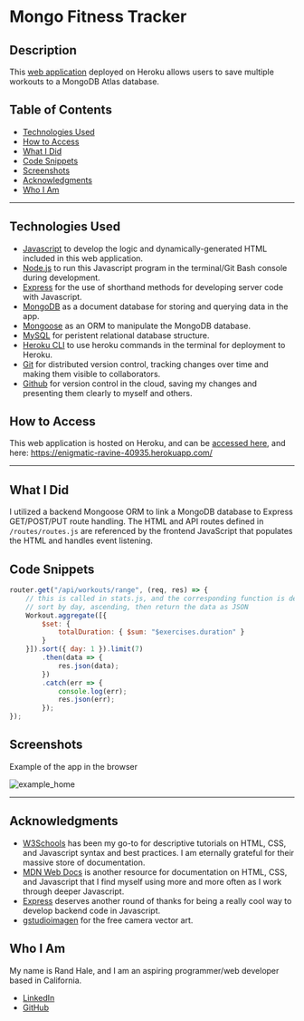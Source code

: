 # Mongo Fitness Tracker

## Description
This [web application](https://enigmatic-ravine-40935.herokuapp.com/) deployed on Heroku allows users to save multiple workouts to a MongoDB Atlas database.


## Table of Contents
* [Technologies Used](#technologies-used)
* [How to Access](#how-to-access)
* [What I Did](#what-i-did)
* [Code Snippets](#code-snippets)
* [Screenshots](#screenshots)
* [Acknowledgments](#acknowledgments*)
* [Who I Am](#who-i-am)

---

## Technologies Used
* [Javascript](https://www.javascript.com/) to develop the logic and dynamically-generated HTML included in this web application.
* [Node.js](https://nodejs.org/en/docs/) to run this Javascript program in the terminal/Git Bash console during development.
* [Express](https://www.npmjs.com/package/express) for the use of shorthand methods for developing server code with Javascript.
* [MongoDB](https://www.mongodb.com/what-is-mongodb) as a document database for storing and querying data in the app.
* [Mongoose](https://mongoosejs.com/) as an ORM to manipulate the MongoDB database.
* [MySQL](https://www.mysql.com/) for peristent relational database structure.
* [Heroku CLI](https://devcenter.heroku.com/articles/heroku-cli) to use heroku commands in the terminal for deployment to Heroku.
* [Git](https://git-scm.com/) for distributed version control, tracking changes over time and making them visible to collaborators.
* [Github](https://github.com/) for version control in the cloud, saving my changes and presenting them clearly to myself and others.

## How to Access
This web application is hosted on Heroku, and can be [accessed here](https://enigmatic-ravine-40935.herokuapp.com/), and here: <https://enigmatic-ravine-40935.herokuapp.com/>

---

## What I Did
I utilized a backend Mongoose ORM to link a MongoDB database to Express GET/POST/PUT route handling. The HTML and API routes defined in `/routes/routes.js` are referenced by the frontend JavaScript that populates the HTML and handles event listening.

## Code Snippets 


```javascript
router.get("/api/workouts/range", (req, res) => {
    // this is called in stats.js, and the corresponding function is defined in api.js
    // sort by day, ascending, then return the data as JSON
    Workout.aggregate([{
        $set: {
            totalDuration: { $sum: "$exercises.duration" }
        }
    }]).sort({ day: 1 }).limit(7)
        .then(data => {
            res.json(data);
        })
        .catch(err => {
            console.log(err);
            res.json(err);
        });
});
```

## Screenshots
Example of the app in the browser

![example_home](./public/assets/app_example.PNG)

---

## Acknowledgments
* [W3Schools](https://www.w3schools.com/) has been my go-to for descriptive tutorials on HTML, CSS, and Javascript syntax and best practices. I am eternally grateful for their massive store of documentation.
* [MDN Web Docs](https://developer.mozilla.org/en-US/) is another resource for documentation on HTML, CSS, and Javascript that I find myself using more and more often as I work through deeper Javascript.
* [Express](https://www.npmjs.com/package/express) deserves another round of thanks for being a really cool way to develop backend code in Javascript.
* [gstudioimagen](https://www.freepik.com/vectors/camera) for the free camera vector art.

## Who I Am
My name is Rand Hale, and I am an aspiring programmer/web developer based in California.

* [LinkedIn](https://www.linkedin.com/in/rand-hale-83ba389b/)
* [GitHub](https://github.com/prophetrand)